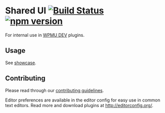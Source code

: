 # Shared UI [![Build Status](https://travis-ci.org/wpmudev/shared-ui.svg?branch=master)](https://travis-ci.org/wpmudev/shared-ui) [![npm version](https://img.shields.io/npm/v/@wpmudev/shared-ui.svg)](https://www.npmjs.com/package/@wpmudev/shared-ui)

For internal use in [WPMU DEV](https://wpmudev.org) plugins.

## Usage

See [showcase](https://wpmudev.org).

## Contributing
Please read through our [contributing guidelines](https://github.com/wpmudev/shared-ui/blob/master/CONTRIBUTING.md).

Editor preferences are available in the editor config for easy use in common text editors. Read more and download plugins at <http://editorconfig.org/>.
